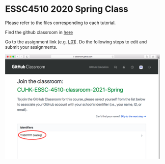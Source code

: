 # ESSC4510 2020 Spring Class

Please refer to the files corresponding to each tutorial.

Find the github classroom in [here](https://classroom.github.com/classrooms/74946822-cuhk-essc-4510-classroom-2021-spring)

Go to the assignment link (e.g. [L01](https://classroom.github.com/a/227byaeX)). Do the following steps to edit and submit your assignments.

![alt text](/img/01.png)
